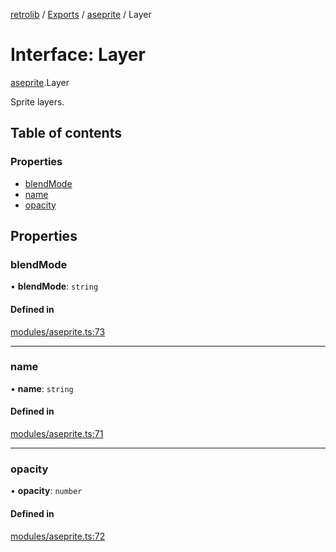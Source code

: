 [retrolib](../README.md) / [Exports](../modules.md) / [aseprite](../modules/aseprite.md) / Layer

# Interface: Layer

[aseprite](../modules/aseprite.md).Layer

Sprite layers.

## Table of contents

### Properties

- [blendMode](aseprite.Layer.md#blendmode)
- [name](aseprite.Layer.md#name)
- [opacity](aseprite.Layer.md#opacity)

## Properties

### blendMode

• **blendMode**: `string`

#### Defined in

[modules/aseprite.ts:73](https://github.com/philbgarner/retrolib/blob/cd6f581/src/modules/aseprite.ts#L73)

___

### name

• **name**: `string`

#### Defined in

[modules/aseprite.ts:71](https://github.com/philbgarner/retrolib/blob/cd6f581/src/modules/aseprite.ts#L71)

___

### opacity

• **opacity**: `number`

#### Defined in

[modules/aseprite.ts:72](https://github.com/philbgarner/retrolib/blob/cd6f581/src/modules/aseprite.ts#L72)

